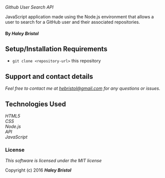 _Github User Search API_

JavaScript application made using the Node.js environment that allows a user to search for a GitHub user and their associated repositories.

#### By _**Haley Bristol**_

## Setup/Installation Requirements

* `git clone <repository-url>` this repository

## Support and contact details

_Feel free to contact me at hebristol@gmail.com for any questions or issues._

## Technologies Used

_HTML5
<br>
CSS
<br>
Node.js
<br>
API
<br>
JavaScript_

### License

*This software is licensed under the MIT license*

Copyright (c) 2016 **_Haley Bristol_**
